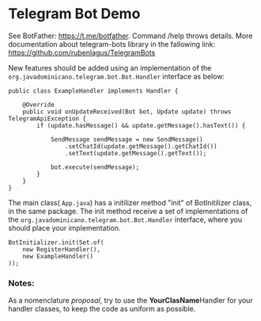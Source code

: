 # Telegram Bot Demo

See BotFather: https://t.me/botfather. Command /help throws details.
More documentation about telegram-bots library in the fallowing link: https://github.com/rubenlagus/TelegramBots

New features should be added using an implementation of the ```org.javadominicano.telegram.bot.Bot.Handler``` interface as below:

```
public class ExampleHandler implements Handler {

    @Override
    public void onUpdateReceived(Bot bot, Update update) throws TelegramApiException {
        if (update.hasMessage() && update.getMessage().hasText()) {
        
            SendMessage sendMessage = new SendMessage()
                .setChatId(update.getMessage().getChatId())
                .setText(update.getMessage().getText());

            bot.execute(sendMessage);
        }
    }
}
```

The main class( ```App.java```) has a initilizer method "init" of BotInitilizer class, in the same package. The init method receive a set of implementations of the ```org.javadominicano.telegram.bot.Bot.Handler``` interface, where you should place your implementation.

```
BotInitializer.init(Set.of(
    new RegisterHandler(), 
    new ExampleHandler()
));
```

### Notes:
As a nomenclature *proposal*, try to use the **YourClasName**Handler for your handler classes, to keep the code as uniform as possible.

